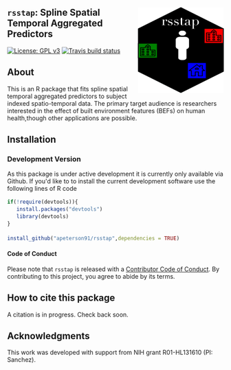 
## <img src = "docs/figures/rsstap_hex.png" align="right" width="200" height = "200">  `rsstap`: Spline Spatial Temporal Aggregated Predictors
<!-- badges: start -->
[![License: GPL v3](https://img.shields.io/badge/License-GPL%20v3-blue.svg)](https://www.gnu.org/licenses/gpl-3.0)
[![Travis build status](https://travis-ci.org/apeterson91/rsstap.svg?branch=master)](https://travis-ci.org/apeterson91/rsstap)
<!-- badges: end -->

## About

This is an R package that fits spline spatial temporal aggregated predictors to subject indexed spatio-temporal data.
The primary target audience is researchers interested in the effect of built environment features (BEFs) on human health,though other applications are possible.

## Installation

### Development Version

As this package is under active development it is currently only available via Github. If you'd like to to install the current development software use the following 
 lines of R code

 ```r
 if(!require(devtools)){
	install.packages("devtools")
	library(devtools)
 }

install_github("apeterson91/rsstap",dependencies = TRUE)
 ```


#### Code of Conduct

Please note that `rsstap` is released with a [Contributor Code of Conduct](https://www.contributor-covenant.org/). By contributing to this project, you agree to abide by its terms.


## How to cite this package

 A citation is in progress. Check back soon.

## Acknowledgments

This work was developed with support from NIH grant R01-HL131610 (PI: Sanchez).



